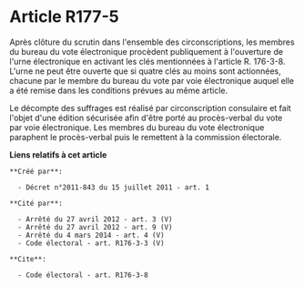 # Article R177-5

Après clôture du scrutin dans l'ensemble des circonscriptions, les membres du bureau du vote électronique procèdent
publiquement à l'ouverture de l'urne électronique en activant les clés mentionnées à l'article R. 176-3-8. L'urne ne peut
être ouverte que si quatre clés au moins sont actionnées, chacune par le membre du bureau du vote par voie électronique
auquel elle a été remise dans les conditions prévues au même article. 

Le décompte des suffrages est réalisé par circonscription consulaire et fait l'objet d'une édition sécurisée afin d'être
porté au procès-verbal du vote par voie électronique. Les membres du bureau du vote électronique paraphent le procès-verbal
puis le remettent à la commission électorale.

**Liens relatifs à cet article**

	**Créé par**:

	  - Décret n°2011-843 du 15 juillet 2011 - art. 1

	**Cité par**:

	  - Arrêté du 27 avril 2012 - art. 3 (V)
	  - Arrêté du 27 avril 2012 - art. 9 (V)
	  - Arrêté du 4 mars 2014 - art. 4 (V)
	  - Code électoral - art. R176-3-3 (V)

	**Cite**:

	  - Code électoral - art. R176-3-8

